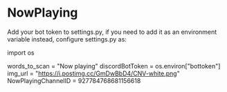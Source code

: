 # NowPlaying

Add your bot token to settings.py, if you need to add it as an environment variable instead, configure settings.py as:

import os

words_to_scan = "Now playing"
discordBotToken = os.environ["bottoken"]
img_url = "https://i.postimg.cc/GmDwBbD4/CNV-white.png"
NowPlayingChannelID = 927784768681156618
